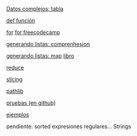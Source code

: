 
[Datos complejos: tabla](./tablaTiposDatos.md)

[def función](./funciones.md)

[for](./for.md) [for freecodecamp](https://www.freecodecamp.org/espanol/news/bucles-for-en-python/)

[generando listas: comprenhesion](./generaListas.md)

[generando listas: map](./map.md) [libro](https://ellibrodepython.com/programacion-funcional-python#map-en-python)

[reduce](./reduce.md)

[slicing](./slicing.md)

[pathlib](./pathlib/pathIndex.md)

[pruebas (en github)](https://github.com/miGUITel/webGeneral/tree/main/prog/python/pruebas)

[ejemplos](./ejemplos.md)

pendiente:
sorted
expresiones regulares...
Strings